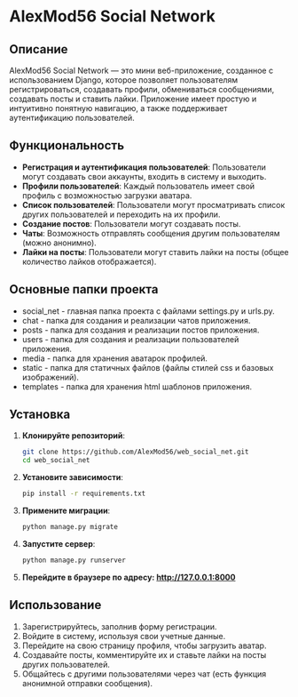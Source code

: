 # AlexMod56 Social Network

## Описание

AlexMod56 Social Network — это мини веб-приложение, созданное с использованием Django, которое позволяет пользователям регистрироваться, создавать профили, обмениваться сообщениями, создавать посты и ставить лайки. Приложение имеет простую и интуитивно понятную навигацию, а также поддерживает аутентификацию пользователей.

## Функциональность

- **Регистрация и аутентификация пользователей**: Пользователи могут создавать свои аккаунты, входить в систему и выходить.
- **Профили пользователей**: Каждый пользователь имеет свой профиль с возможностью загрузки аватара.
- **Список пользователей**: Пользователи могут просматривать список других пользователей и переходить на их профили.
- **Создание постов**: Пользователи могут создавать посты.
- **Чаты**: Возможность отправлять сообщения другим пользователям (можно анонимно).
- **Лайки на посты**: Пользователи могут ставить лайки на посты (общее количество лайков отображается).

## Основные папки проекта

- social_net - главная папка проекта с файлами settings.py и urls.py.
- chat - папка для создания и реализации чатов приложения.
- posts - папка для создания и реализации постов приложения.
- users - папка для создания и реализации пользователей приложения.
- media - папка для хранения аватарок профилей.
- static - папка для статичных файлов (файлы стилей css и базовых изображений).
- templates - папка для хранения html шаблонов приложения.

## Установка

1. **Клонируйте репозиторий**:

   ```bash
   git clone https://github.com/AlexMod56/web_social_net.git
   cd web_social_net
   
2. **Установите зависимости**:

   ```bash
   pip install -r requirements.txt
   
3. **Примените миграции**:

   ```bash
   python manage.py migrate
   
4. **Запустите сервер**:

   ```bash
   python manage.py runserver

5. **Перейдите в браузере по адресу: http://127.0.0.1:8000**

## Использование

1. Зарегистрируйтесь, заполнив форму регистрации.
2. Войдите в систему, используя свои учетные данные.
3. Перейдите на свою страницу профиля, чтобы загрузить аватар.
4. Создавайте посты, комментируйте их и ставьте лайки на посты других пользователей.
5. Общайтесь с другими пользователями через чат (есть функция анонимной отправки сообщения).